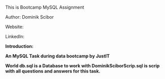 This is Bootcamp MySQL Assignment

Author: Dominik Scibor

Website: 

LinkedIn:



<b>Introduction:<b>

An MySQL Task during data bootcamp by JustIT

World db.sql is a Database to work with
DominikSciborScrip.sql is scrip with all questions and answers for this task.